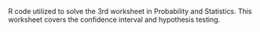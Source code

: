 R code utilized to solve the 3rd worksheet in Probability and Statistics. 
This worksheet covers the confidence interval and hypothesis testing.
